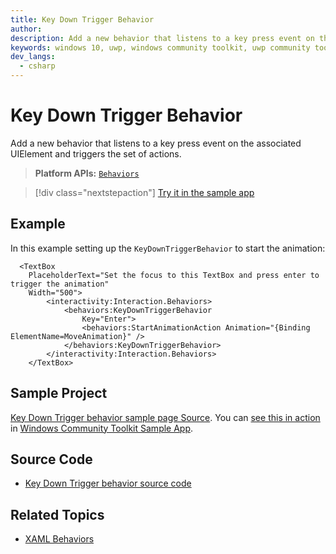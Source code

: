 ```yaml
---
title: Key Down Trigger Behavior
author: 
description: Add a new behavior that listens to a key press event on the associated UIElement and triggers the set of actions.
keywords: windows 10, uwp, windows community toolkit, uwp community toolkit, uwp toolkit, textbox, behaviors, interactivity, KeyDownTrigger, key down trigger
dev_langs:
  - csharp
---
```


# Key Down Trigger Behavior

Add a new behavior that listens to a key press event on the associated UIElement and triggers the set of actions.

> **Platform APIs:** [`Behaviors`](/dotnet/api/microsoft.toolkit.uwp.ui.behaviors)

> [!div class="nextstepaction"]
> [Try it in the sample app](uwpct://Helpers?sample=KeyDownTriggerBehavior)

## Example

In this example setting up the `KeyDownTriggerBehavior` to start the animation:

```xaml
  <TextBox
    PlaceholderText="Set the focus to this TextBox and press enter to trigger the animation"
    Width="500">
        <interactivity:Interaction.Behaviors>
            <behaviors:KeyDownTriggerBehavior
                Key="Enter">
                <behaviors:StartAnimationAction Animation="{Binding ElementName=MoveAnimation}" />
            </behaviors:KeyDownTriggerBehavior>
        </interactivity:Interaction.Behaviors>
    </TextBox>
```

## Sample Project

[Key Down Trigger behavior sample page Source](https://github.com/windows-toolkit/WindowsCommunityToolkit/tree/rel/7.0.0/Microsoft.Toolkit.Uwp.SampleApp/SamplePages/KeyDownTriggerBehavior). You can [see this in action](uwpct://Helpers?sample=KeyDownTriggerBehavior) in [Windows Community Toolkit Sample App](https://aka.ms/windowstoolkitapp).

## Source Code

- [Key Down Trigger behavior source code](https://github.com/windows-toolkit/WindowsCommunityToolkit/blob/rel/7.0.0/Microsoft.Toolkit.Uwp.UI.Behaviors/Keyboard)

## Related Topics

- [XAML Behaviors](https://github.com/microsoft/XamlBehaviors/wiki)